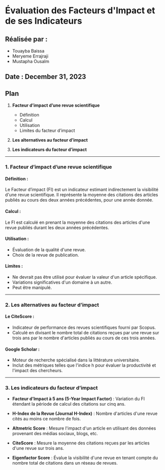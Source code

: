 # Évaluation des Facteurs d'Impact et de ses Indicateurs

## Réalisée par :
- Touayba Baissa
- Meryeme Errajraji
- Mustapha Ousalm

## Date : December 31, 2023

## Plan
1. **Facteur d’impact d’une revue scientifique**
   - Définition
   - Calcul
   - Utilisation
   - Limites du facteur d’impact

2. **Les alternatives au facteur d’impact**

3. **Les indicateurs du facteur d’impact**

---

### 1. Facteur d’impact d’une revue scientifique

#### Définition :
Le Facteur d’impact (FI) est un indicateur estimant indirectement la visibilité d'une revue scientifique. Il représente la moyenne des citations des articles publiés au cours des deux années précédentes, pour une année donnée.

#### Calcul :
Le FI est calculé en prenant la moyenne des citations des articles d'une revue publiés durant les deux années précédentes.

#### Utilisation :
- Évaluation de la qualité d'une revue.
- Choix de la revue de publication.

#### Limites :
- Ne devrait pas être utilisé pour évaluer la valeur d'un article spécifique.
- Variations significatives d'un domaine à un autre.
- Peut être manipulé.

---

### 2. Les alternatives au facteur d’impact

#### Le CiteScore :
- Indicateur de performance des revues scientifiques fourni par Scopus.
- Calculé en divisant le nombre total de citations reçues par une revue sur trois ans par le nombre d'articles publiés au cours de ces trois années.

#### Google Scholar :
- Moteur de recherche spécialisé dans la littérature universitaire.
- Inclut des métriques telles que l'indice h pour évaluer la productivité et l'impact des chercheurs.

---

### 3. Les indicateurs du facteur d’impact

- **Facteur d’Impact à 5 ans (5-Year Impact Factor)** : Variation du FI étendant la période de calcul des citations sur cinq ans.
  
- **H-Index de la Revue (Journal H-Index)** : Nombre d'articles d'une revue cités au moins ce nombre de fois.

- **Altmetric Score** : Mesure l'impact d'un article en utilisant des données provenant des médias sociaux, blogs, etc.

- **CiteScore** : Mesure la moyenne des citations reçues par les articles d'une revue sur trois ans.

- **Eigenfactor Score** : Évalue la visibilité d'une revue en tenant compte du nombre total de citations dans un réseau de revues.

